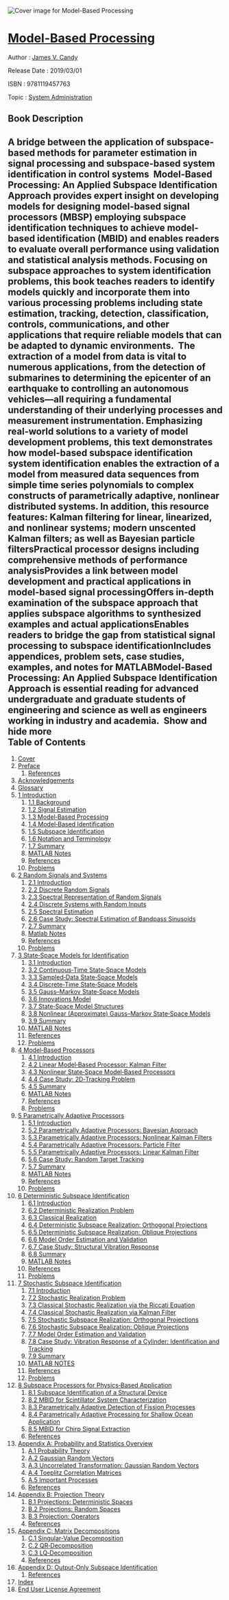 ![Cover image for Model-Based Processing](https://imgdetail.ebookreading.net/cover/cover/20200215/EB9781119457763.jpg)

[Model-Based Processing](https://ebookreading.net/view/book/Model-Based+Processing-EB9781119457763_1.html "Model-Based Processing")
====================================================================================================================

Author : [James V. Candy](https://ebookreading.net/search/author/James+V.+Candy)

Release Date : 2019/03/01

ISBN : 9781119457763

Topic : [System Administration](https://ebookreading.net/search/category/system-administration)

Book Description
-----------------

 A bridge between the application of subspace-based methods for parameter estimation in signal processing and subspace-based system identification in control systems 
Model-Based Processing: An Applied Subspace Identification Approach provides expert insight on developing models for designing model-based signal processors (MBSP) employing subspace identification techniques to achieve model-based identification (MBID) and enables readers to evaluate overall performance using validation and statistical analysis methods. Focusing on subspace approaches to system identification problems, this book teaches readers to identify models quickly and incorporate them into various processing problems including state estimation, tracking, detection, classification, controls, communications, and other applications that require reliable models that can be adapted to dynamic environments. 
The extraction of a model from data is vital to numerous applications, from the detection of submarines to determining the epicenter of an earthquake to controlling an autonomous vehicles—all requiring a fundamental understanding of their underlying processes and measurement instrumentation. Emphasizing real-world solutions to a variety of model development problems, this text demonstrates how model-based subspace identification system identification enables the extraction of a model from measured data sequences from simple time series polynomials to complex constructs of parametrically adaptive, nonlinear distributed systems. In addition, this resource features:
Kalman filtering for linear, linearized, and nonlinear systems; modern unscented Kalman filters; as well as Bayesian particle filtersPractical processor designs including comprehensive methods of performance analysisProvides a link between model development and practical applications in model-based signal processingOffers in-depth examination of the subspace approach that applies subspace algorithms to synthesized examples and actual applicationsEnables readers to bridge the gap from statistical signal processing to subspace identificationIncludes appendices, problem sets, case studies, examples, and notes for MATLABModel-Based Processing: An Applied Subspace Identification Approach is essential reading for advanced undergraduate and graduate students of engineering and science as well as engineers working in industry and academia. 
        Show and hide more                
Table of Contents
-----------------

1. [Cover](https://ebookreading.net/view/book/Model-Based+Processing-EB9781119457763_1.html)
1. [Preface](https://ebookreading.net/view/book/Model-Based+Processing-EB9781119457763_6.html)
    1. [References](https://ebookreading.net/view/book/Model-Based+Processing-EB9781119457763_6.html#head-2-142)
1. [Acknowledgements](https://ebookreading.net/view/book/Model-Based+Processing-EB9781119457763_7.html)
1. [Glossary](https://ebookreading.net/view/book/Model-Based+Processing-EB9781119457763_8.html)
1. [1 Introduction](https://ebookreading.net/view/book/Model-Based+Processing-EB9781119457763_9.html)
    1. [1.1 Background](https://ebookreading.net/view/book/Model-Based+Processing-EB9781119457763_9.html#head-2-22)
    1. [1.2 Signal Estimation](https://ebookreading.net/view/book/Model-Based+Processing-EB9781119457763_9.html#head-2-23)
    1. [1.3 Model‐Based Processing](https://ebookreading.net/view/book/Model-Based+Processing-EB9781119457763_9.html#head-2-26)
    1. [1.4 Model‐Based Identification](https://ebookreading.net/view/book/Model-Based+Processing-EB9781119457763_9.html#head-2-30)
    1. [1.5 Subspace Identification](https://ebookreading.net/view/book/Model-Based+Processing-EB9781119457763_9.html#head-2-32)
    1. [1.6 Notation and Terminology](https://ebookreading.net/view/book/Model-Based+Processing-EB9781119457763_9.html#head-2-34)
    1. [1.7 Summary](https://ebookreading.net/view/book/Model-Based+Processing-EB9781119457763_9.html#head-2-35)
    1. [MATLAB Notes](https://ebookreading.net/view/book/Model-Based+Processing-EB9781119457763_9.html#head-2-36)
    1. [References](https://ebookreading.net/view/book/Model-Based+Processing-EB9781119457763_9.html#head-2-37)
    1. [Problems](https://ebookreading.net/view/book/Model-Based+Processing-EB9781119457763_9.html#head-2-38)
1. [2 Random Signals and Systems](https://ebookreading.net/view/book/Model-Based+Processing-EB9781119457763_10.html)
    1. [2.1 Introduction](https://ebookreading.net/view/book/Model-Based+Processing-EB9781119457763_10.html#head-2-39)
    1. [2.2 Discrete Random Signals](https://ebookreading.net/view/book/Model-Based+Processing-EB9781119457763_10.html#head-2-41)
    1. [2.3 Spectral Representation of Random Signals](https://ebookreading.net/view/book/Model-Based+Processing-EB9781119457763_10.html#head-2-43)
    1. [2.4 Discrete Systems with Random Inputs](https://ebookreading.net/view/book/Model-Based+Processing-EB9781119457763_10.html#head-2-44)
    1. [2.5 Spectral Estimation](https://ebookreading.net/view/book/Model-Based+Processing-EB9781119457763_10.html#head-2-45)
    1. [2.6 Case Study: Spectral Estimation of Bandpass Sinusoids](https://ebookreading.net/view/book/Model-Based+Processing-EB9781119457763_10.html#head-2-46)
    1. [2.7 Summary](https://ebookreading.net/view/book/Model-Based+Processing-EB9781119457763_10.html#head-2-47)
    1. [Matlab Notes](https://ebookreading.net/view/book/Model-Based+Processing-EB9781119457763_10.html#head-2-48)
    1. [References](https://ebookreading.net/view/book/Model-Based+Processing-EB9781119457763_10.html#head-2-49)
    1. [Problems](https://ebookreading.net/view/book/Model-Based+Processing-EB9781119457763_10.html#head-2-50)
1. [3 State‐Space Models for Identification](https://ebookreading.net/view/book/Model-Based+Processing-EB9781119457763_11.html)
    1. [3.1 Introduction](https://ebookreading.net/view/book/Model-Based+Processing-EB9781119457763_11.html#head-2-52)
    1. [3.2 Continuous‐Time State‐Space Models](https://ebookreading.net/view/book/Model-Based+Processing-EB9781119457763_11.html#head-2-53)
    1. [3.3 Sampled‐Data State‐Space Models](https://ebookreading.net/view/book/Model-Based+Processing-EB9781119457763_11.html#head-2-54)
    1. [3.4 Discrete‐Time State‐Space Models](https://ebookreading.net/view/book/Model-Based+Processing-EB9781119457763_11.html#head-2-55)
    1. [3.5 Gauss–Markov State‐Space Models](https://ebookreading.net/view/book/Model-Based+Processing-EB9781119457763_11.html#head-2-57)
    1. [3.6 Innovations Model](https://ebookreading.net/view/book/Model-Based+Processing-EB9781119457763_11.html#head-2-59)
    1. [3.7 State‐Space Model Structures](https://ebookreading.net/view/book/Model-Based+Processing-EB9781119457763_11.html#head-2-60)
    1. [3.8 Nonlinear (Approximate) Gauss–Markov State‐Space Models](https://ebookreading.net/view/book/Model-Based+Processing-EB9781119457763_11.html#head-2-62)
    1. [3.9 Summary](https://ebookreading.net/view/book/Model-Based+Processing-EB9781119457763_11.html#head-2-64)
    1. [MATLAB Notes](https://ebookreading.net/view/book/Model-Based+Processing-EB9781119457763_11.html#head-2-65)
    1. [References](https://ebookreading.net/view/book/Model-Based+Processing-EB9781119457763_11.html#head-2-66)
    1. [Problems](https://ebookreading.net/view/book/Model-Based+Processing-EB9781119457763_11.html#head-2-67)
1. [4 Model‐Based Processors](https://ebookreading.net/view/book/Model-Based+Processing-EB9781119457763_12.html)
    1. [4.1 Introduction](https://ebookreading.net/view/book/Model-Based+Processing-EB9781119457763_12.html#head-2-69)
    1. [4.2 Linear Model‐Based Processor: Kalman Filter](https://ebookreading.net/view/book/Model-Based+Processing-EB9781119457763_12.html#head-2-70)
    1. [4.3 Nonlinear State‐Space Model‐Based Processors](https://ebookreading.net/view/book/Model-Based+Processing-EB9781119457763_12.html#head-2-73)
    1. [4.4 Case Study: 2D‐Tracking Problem](https://ebookreading.net/view/book/Model-Based+Processing-EB9781119457763_12.html#head-2-80)
    1. [4.5 Summary](https://ebookreading.net/view/book/Model-Based+Processing-EB9781119457763_12.html#head-2-81)
    1. [MATLAB Notes](https://ebookreading.net/view/book/Model-Based+Processing-EB9781119457763_12.html#head-2-82)
    1. [References](https://ebookreading.net/view/book/Model-Based+Processing-EB9781119457763_12.html#head-2-83)
    1. [Problems](https://ebookreading.net/view/book/Model-Based+Processing-EB9781119457763_12.html#head-2-84)
1. [5 Parametrically Adaptive Processors](https://ebookreading.net/view/book/Model-Based+Processing-EB9781119457763_13.html)
    1. [5.1 Introduction](https://ebookreading.net/view/book/Model-Based+Processing-EB9781119457763_13.html#head-2-86)
    1. [5.2 Parametrically Adaptive Processors: Bayesian Approach](https://ebookreading.net/view/book/Model-Based+Processing-EB9781119457763_13.html#head-2-87)
    1. [5.3 Parametrically Adaptive Processors: Nonlinear Kalman Filters](https://ebookreading.net/view/book/Model-Based+Processing-EB9781119457763_13.html#head-2-88)
    1. [5.4 Parametrically Adaptive Processors: Particle Filter](https://ebookreading.net/view/book/Model-Based+Processing-EB9781119457763_13.html#head-2-91)
    1. [5.5 Parametrically Adaptive Processors: Linear Kalman Filter](https://ebookreading.net/view/book/Model-Based+Processing-EB9781119457763_13.html#head-2-93)
    1. [5.6 Case Study: Random Target Tracking](https://ebookreading.net/view/book/Model-Based+Processing-EB9781119457763_13.html#head-2-95)
    1. [5.7 Summary](https://ebookreading.net/view/book/Model-Based+Processing-EB9781119457763_13.html#head-2-96)
    1. [MATLAB Notes](https://ebookreading.net/view/book/Model-Based+Processing-EB9781119457763_13.html#head-2-97)
    1. [References](https://ebookreading.net/view/book/Model-Based+Processing-EB9781119457763_13.html#head-2-98)
    1. [Problems](https://ebookreading.net/view/book/Model-Based+Processing-EB9781119457763_13.html#head-2-99)
1. [6 Deterministic Subspace Identification](https://ebookreading.net/view/book/Model-Based+Processing-EB9781119457763_14.html)
    1. [6.1 Introduction](https://ebookreading.net/view/book/Model-Based+Processing-EB9781119457763_14.html#head-2-101)
    1. [6.2 Deterministic Realization Problem](https://ebookreading.net/view/book/Model-Based+Processing-EB9781119457763_14.html#head-2-102)
    1. [6.3 Classical Realization](https://ebookreading.net/view/book/Model-Based+Processing-EB9781119457763_14.html#head-2-103)
    1. [6.4 Deterministic Subspace Realization: Orthogonal Projections](https://ebookreading.net/view/book/Model-Based+Processing-EB9781119457763_14.html#head-2-109)
    1. [6.5 Deterministic Subspace Realization: Oblique Projections](https://ebookreading.net/view/book/Model-Based+Processing-EB9781119457763_14.html#head-2-110)
    1. [6.6 Model Order Estimation and Validation](https://ebookreading.net/view/book/Model-Based+Processing-EB9781119457763_14.html#head-2-111)
    1. [6.7 Case Study: Structural Vibration Response](https://ebookreading.net/view/book/Model-Based+Processing-EB9781119457763_14.html#head-2-113)
    1. [6.8 Summary](https://ebookreading.net/view/book/Model-Based+Processing-EB9781119457763_14.html#head-2-114)
    1. [MATLAB Notes](https://ebookreading.net/view/book/Model-Based+Processing-EB9781119457763_14.html#head-2-115)
    1. [References](https://ebookreading.net/view/book/Model-Based+Processing-EB9781119457763_14.html#head-2-116)
    1. [Problems](https://ebookreading.net/view/book/Model-Based+Processing-EB9781119457763_14.html#head-2-117)
1. [7 Stochastic Subspace Identification](https://ebookreading.net/view/book/Model-Based+Processing-EB9781119457763_15.html)
    1. [7.1 Introduction](https://ebookreading.net/view/book/Model-Based+Processing-EB9781119457763_15.html#head-2-119)
    1. [7.2 Stochastic Realization Problem](https://ebookreading.net/view/book/Model-Based+Processing-EB9781119457763_15.html#head-2-120)
    1. [7.3 Classical Stochastic Realization via the Riccati Equation](https://ebookreading.net/view/book/Model-Based+Processing-EB9781119457763_15.html#head-2-121)
    1. [7.4 Classical Stochastic Realization via Kalman Filter](https://ebookreading.net/view/book/Model-Based+Processing-EB9781119457763_15.html#head-2-122)
    1. [7.5 Stochastic Subspace Realization: Orthogonal Projections](https://ebookreading.net/view/book/Model-Based+Processing-EB9781119457763_15.html#head-2-124)
    1. [7.6 Stochastic Subspace Realization: Oblique Projections](https://ebookreading.net/view/book/Model-Based+Processing-EB9781119457763_15.html#head-2-126)
    1. [7.7 Model Order Estimation and Validation](https://ebookreading.net/view/book/Model-Based+Processing-EB9781119457763_15.html#head-2-127)
    1. [7.8 Case Study: Vibration Response of a Cylinder: Identification and Tracking](https://ebookreading.net/view/book/Model-Based+Processing-EB9781119457763_15.html#head-2-129)
    1. [7.9 Summary](https://ebookreading.net/view/book/Model-Based+Processing-EB9781119457763_15.html#head-2-130)
    1. [MATLAB NOTES](https://ebookreading.net/view/book/Model-Based+Processing-EB9781119457763_15.html#head-2-131)
    1. [References](https://ebookreading.net/view/book/Model-Based+Processing-EB9781119457763_15.html#head-2-132)
    1. [Problems](https://ebookreading.net/view/book/Model-Based+Processing-EB9781119457763_15.html#head-2-133)
1. [8 Subspace Processors for Physics‐Based Application](https://ebookreading.net/view/book/Model-Based+Processing-EB9781119457763_16.html)
    1. [8.1 Subspace Identification of a Structural Device](https://ebookreading.net/view/book/Model-Based+Processing-EB9781119457763_16.html#head-2-135)
    1. [8.2 MBID for Scintillator System Characterization](https://ebookreading.net/view/book/Model-Based+Processing-EB9781119457763_16.html#head-2-136)
    1. [8.3 Parametrically Adaptive Detection of Fission Processes](https://ebookreading.net/view/book/Model-Based+Processing-EB9781119457763_16.html#head-2-137)
    1. [8.4 Parametrically Adaptive Processing for Shallow Ocean Application](https://ebookreading.net/view/book/Model-Based+Processing-EB9781119457763_16.html#head-2-138)
    1. [8.5 MBID for Chirp Signal Extraction](https://ebookreading.net/view/book/Model-Based+Processing-EB9781119457763_16.html#head-2-139)
    1. [References](https://ebookreading.net/view/book/Model-Based+Processing-EB9781119457763_16.html#head-2-140)
1. [Appendix A: Probability and Statistics Overview](https://ebookreading.net/view/book/Model-Based+Processing-EB9781119457763_17.html)
    1. [A.1 Probability Theory](https://ebookreading.net/view/book/Model-Based+Processing-EB9781119457763_17.html#head-2-1)
    1. [A.2 Gaussian Random Vectors](https://ebookreading.net/view/book/Model-Based+Processing-EB9781119457763_17.html#head-2-5)
    1. [A.3 Uncorrelated Transformation: Gaussian Random Vectors](https://ebookreading.net/view/book/Model-Based+Processing-EB9781119457763_17.html#head-2-6)
    1. [A.4 Toeplitz Correlation Matrices](https://ebookreading.net/view/book/Model-Based+Processing-EB9781119457763_17.html#head-2-7)
    1. [A.5 Important Processes](https://ebookreading.net/view/book/Model-Based+Processing-EB9781119457763_17.html#head-2-8)
    1. [References](https://ebookreading.net/view/book/Model-Based+Processing-EB9781119457763_17.html#head-2-9)
1. [Appendix B: Projection Theory](https://ebookreading.net/view/book/Model-Based+Processing-EB9781119457763_18.html)
    1. [B.1 Projections: Deterministic Spaces](https://ebookreading.net/view/book/Model-Based+Processing-EB9781119457763_18.html#head-2-11)
    1. [B.2 Projections: Random Spaces](https://ebookreading.net/view/book/Model-Based+Processing-EB9781119457763_18.html#head-2-12)
    1. [B.3 Projection: Operators](https://ebookreading.net/view/book/Model-Based+Processing-EB9781119457763_18.html#head-2-13)
    1. [References](https://ebookreading.net/view/book/Model-Based+Processing-EB9781119457763_18.html#head-2-14)
1. [Appendix C: Matrix Decompositions](https://ebookreading.net/view/book/Model-Based+Processing-EB9781119457763_19.html)
    1. [C.1 Singular‐Value Decomposition](https://ebookreading.net/view/book/Model-Based+Processing-EB9781119457763_19.html#head-2-16)
    1. [C.2 QR‐Decomposition](https://ebookreading.net/view/book/Model-Based+Processing-EB9781119457763_19.html#head-2-17)
    1. [C.3 LQ‐Decomposition](https://ebookreading.net/view/book/Model-Based+Processing-EB9781119457763_19.html#head-2-18)
    1. [References](https://ebookreading.net/view/book/Model-Based+Processing-EB9781119457763_19.html#head-2-19)
1. [Appendix D: Output‐Only Subspace Identification](https://ebookreading.net/view/book/Model-Based+Processing-EB9781119457763_20.html)
    1. [References](https://ebookreading.net/view/book/Model-Based+Processing-EB9781119457763_20.html#head-2-20)
1. [Index](https://ebookreading.net/view/book/Model-Based+Processing-EB9781119457763_21.html)
1. [End User License Agreement](https://ebookreading.net/view/book/Model-Based+Processing-EB9781119457763_22.html)
